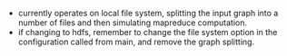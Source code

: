 - currently operates on local file system, splitting the input graph into a number of files and then simulating mapreduce computation.
- if changing to hdfs, remember to change the file system option in the configuration called from main, and remove the graph splitting. 

